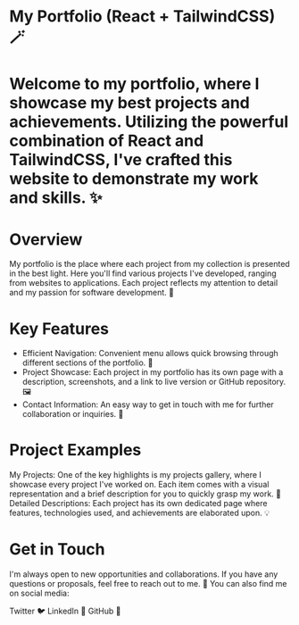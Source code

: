 # My Portfolio (React + TailwindCSS) 🪄 
# Welcome to my portfolio, where I showcase my best projects and achievements. Utilizing the powerful combination of React and TailwindCSS, I've crafted this website to demonstrate my work and skills. ✨
# Overview
My portfolio is the place where each project from my collection is presented in the best light. Here you'll find various projects I've developed, ranging from websites to applications. Each project reflects my attention to detail and my passion for software development. 🚀
# Key Features
* Efficient Navigation: Convenient menu allows quick browsing through different sections of the portfolio. 📌
* Project Showcase: Each project in my portfolio has its own page with a description, screenshots, and a link to live version or GitHub repository. 🖼️
* Contact Information: An easy way to get in touch with me for further collaboration or inquiries. 📧
# Project Examples
My Projects: One of the key highlights is my projects gallery, where I showcase every project I've worked on. Each item comes with a visual representation and a brief description for you to quickly grasp my work. 🎨
Detailed Descriptions: Each project has its own dedicated page where features, technologies used, and achievements are elaborated upon. 💡
# Get in Touch
I'm always open to new opportunities and collaborations. If you have any questions or proposals, feel free to reach out to me. 🤝
You can also find me on social media:

Twitter 🐦
LinkedIn 🔗
GitHub 🐙
